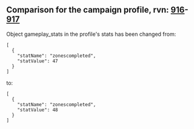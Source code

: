 ## Comparison for the campaign profile, rvn: [916](https://github.com/PRO100KatYT/FortniteProfileRevisions/tree/main/profiles/campaign/916%20campaign.json)-[917](https://github.com/PRO100KatYT/FortniteProfileRevisions/tree/main/profiles/campaign/917%20campaign.json)

Object gameplay_stats in the profile's stats has been changed from:

```
[
  {
    "statName": "zonescompleted",
    "statValue": 47
  }
]
```

to:

```
[
  {
    "statName": "zonescompleted",
    "statValue": 48
  }
]
```

<br><br>
